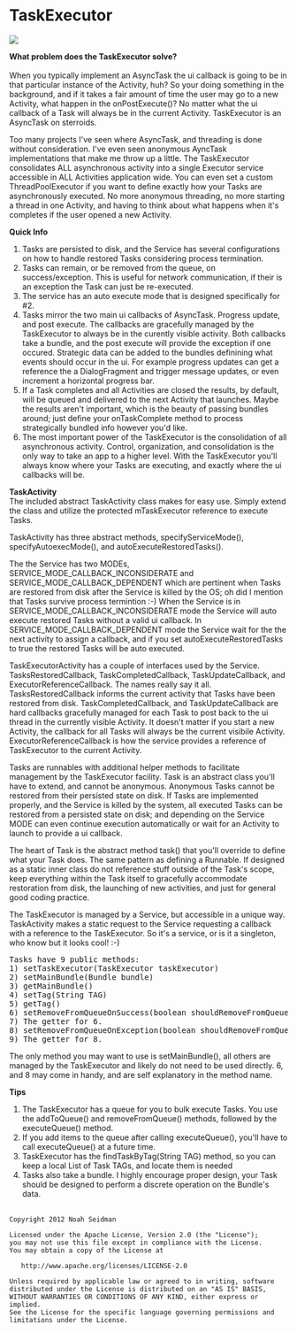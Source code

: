 TaskExecutor
===================

<img src="http://upload.wikimedia.org/wikipedia/commons/thumb/1/1e/Highway_401_by_401-DVP.jpg/320px-Highway_401_by_401-DVP.jpg"/>

<b>What problem does the TaskExecutor solve?</b></br><br>
When you typically implement an AsyncTask the ui callback is going to be in that particular instance of the Activity, 
huh? So your doing something in the background, and if it takes a fair amount of time the user may go to a new 
Activity, what happen in the onPostExecute()? No matter what the ui callback of a Task will always be in the current 
Activity. TaskExecutor is an AsyncTask on sterroids.

Too many projects I've seen where AsyncTask, and threading is done without consideration. I've even seen anonymous 
AyncTask implementations that make me throw up a little. The TaskExecutor consolidates ALL asynchronous 
activity into a single Executor service accessible in ALL Activities application wide. You can even set a 
custom ThreadPoolExecutor if you want to define exactly how your Tasks are asynchronously executed. No more 
anonymous threading, no more starting a thread in one Activity, and having to think about what happens when it's 
completes if the user opened a new Activity. 

<b>Quick Info</b><br>
1) Tasks are persisted to disk, and the Service has several configurations on how to handle restored Tasks considering process termination.<br>
2) Tasks can remain, or be removed from the queue, on success/exception. This is useful for network communication, if their is an exception
the Task can just be re-executed.<br>
3) The service has an auto execute mode that is designed specifically for #2.<br>
4) Tasks mirror the two main ui callbacks of AsyncTask. Progress update, and post execute. The callbacks are gracefully managed 
by the TaskExecutor to always be in the curently visible activity. Both callbacks take a bundle, and the post execute will 
provide the exception if one occured. Strategic data can be added to the bundles definining what events should occur in the ui. For example 
progress updates can get a reference the a DialogFragment and trigger message updates, or even increment a horizontal progress bar.<br>
5) If a Task completes and all Activities are closed the results, by default, will be queued and delivered to the next Activity that launches. 
Maybe the results aren't important, which is the beauty of passing bundles around; just define your onTaskComplete method to process strategically 
bundled info however you'd like.<br>
6) The most important power of the TaskExecutor is the consolidation of all asynchronous activity. Control, organization, and consolidation is 
the only way to take an app to a higher level. With the TaskExecutor you'll always know where your Tasks are executing, and exactly 
where the ui callbacks will be.<br>

<b>TaskActivity</b><br>
The included abstract TaskActivity class makes for easy use. Simply extend the class and utilize the protected 
mTaskExecutor reference to execute Tasks. 

TaskActivity has three abstract methods, specifyServiceMode(), specifyAutoexecMode(), and 
autoExecuteRestoredTasks(). 

The the Service has two MODEs, SERVICE_MODE_CALLBACK_INCONSIDERATE and SERVICE_MODE_CALLBACK_DEPENDENT which 
are pertinent when Tasks are restored from disk 
after the Service is killed by the OS; oh did I mention that Tasks survive process termintion :-) 
When the Service is in SERVICE_MODE_CALLBACK_INCONSIDERATE mode 
the Service will auto execute restored Tasks without a valid ui callback. In SERVICE_MODE_CALLBACK_DEPENDENT mode the Service 
wait for the the next activity to assign a callback, and if you set autoExecuteRestoredTasks to true the restored 
Tasks will be auto executed.

TaskExecutorActivity has a couple of interfaces used by the Service. TasksRestoredCallback, TaskCompletedCallback, TaskUpdateCallback, 
and ExecutorReferenceCallback. The names really say it all. TasksRestoredCallback informs the current activity 
that Tasks have been restored from disk. TaskCompletedCallback, and TaskUpdateCallback are hard callbacks gracefully managed for each Task 
to post back to the ui thread in the currently visible Activity. It doesn't matter if you start a new Activity, the callback 
for all Tasks will always be the current visibile Activity. ExecutorReferenceCallback is how the service provides 
a reference of TaskExecutor to the current Activity.

Tasks are runnables with additional helper methods to facilitate management by the TaskExecutor facility. 
Task is an abstract class you'll have to extend, and cannot be anonymous. Anonymous Tasks cannot be restored from 
their persisted state on disk. If Tasks are implemented properly, and the Service is killed by the system, all executed 
Tasks can be restored from a persisted state on disk; and depending on the Service MODE can even continue execution 
automatically or wait for an Activity to launch to provide a ui callback.

The heart of Task is the abstract method task() that you'll override to define what your Task does. The same pattern as defining 
a Runnable. If designed as a static inner class do not reference stuff outside of the Task's scope, keep everything 
within the Task itself to gracefully accommodate restoration from disk, the launching of new activities, and just 
for general good coding practice. 

The TaskExecutor is managed by a Service, but accessible in a unique way. TaskActivity makes a static request to the Service requesting a callback with a reference to 
the TaskExecutor. So it's a service, or is it a singleton, who know but it looks cool! :-)

<pre>
Tasks have 9 public methods:
1) setTaskExecutor(TaskExecutor taskExecutor)
2) setMainBundle(Bundle bundle)
3) getMainBundle()
4) setTag(String TAG)
5) getTag()
6) setRemoveFromQueueOnSuccess(boolean shouldRemoveFromQueueOnSuccess)
7) The getter for 6.
8) setRemoveFromQueueOnException(boolean shouldRemoveFromQueueOnException)
9) The getter for 8.
</pre>

The only method you may want to use is setMainBundle(), all others are managed by the TaskExecutor and likely do not need to be used directly. 
6, and 8 may come in handy, and are self explanatory in the method name.

<b>Tips</b><br>
1) The TaskExecutor has a queue for you to bulk execute Tasks. You use the addToQueue() and removeFromQueue() methods, 
followed by the executeQueue() method.<br>
2) If you add items to the queue after calling executeQueue(), you'll have to call executeQueue() at a future time.<br>
4) TaskExecutor has the findTaskByTag(String TAG) method, so you can keep a local List of Task TAGs, and locate them is needed<br>
5) Tasks also take a bundle. I highly encourage proper design, your Task should be designed to perform a discrete operation on the Bundle's data.
<br><br>

<pre><code>Copyright 2012 Noah Seidman

Licensed under the Apache License, Version 2.0 (the "License");
you may not use this file except in compliance with the License.
You may obtain a copy of the License at

   http://www.apache.org/licenses/LICENSE-2.0

Unless required by applicable law or agreed to in writing, software
distributed under the License is distributed on an "AS IS" BASIS,
WITHOUT WARRANTIES OR CONDITIONS OF ANY KIND, either express or implied.
See the License for the specific language governing permissions and
limitations under the License.
</code></pre>
